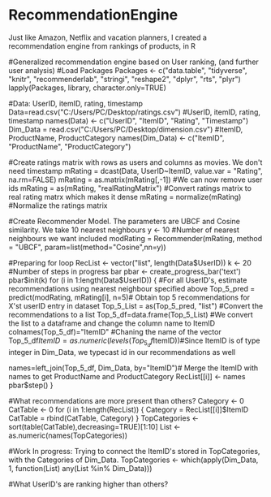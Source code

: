 # RecommendationEngine
Just like Amazon, Netflix and vacation planners, I created a recommendation engine from rankings of products, in R

#Generalized recommendation engine based on User ranking, (and further user analysis)
#Load Packages
Packages <- c("data.table", "tidyverse", "knitr", "recommenderlab", "stringi", "reshape2", "dplyr", "rts", "plyr")
lapply(Packages, library, character.only=TRUE)

#Data: UserID, itemID, rating, timestamp
Data=read.csv("C:/Users/PC/Desktop/ratings.csv") #UserID, itemID, rating, timestamp
names(Data) <- c("UserID", "ItemID", "Rating", "Timestamp")
Dim_Data = read.csv("C:/Users/PC/Desktop/dimension.csv") #ItemID, ProductName, ProductCategory
names(Dim_Data) <- c("ItemID", "ProductName", "ProductCategory")

#Create ratings matrix with rows as users and columns as movies. We don't need timestamp
mRating = dcast(Data, UserID~ItemID, value.var = "Rating", na.rm=FALSE)
mRating = as.matrix(mRating[,-1])   #We can now remove user ids
mRating = as(mRating, "realRatingMatrix") #Convert ratings matrix to real rating matrx which makes it dense
mRating = normalize(mRating) #Normalize the ratings matrix

#Create Recommender Model. The parameters are UBCF and Cosine similarity. We take 10 nearest neighbours
y <- 10 #Number of nearest neighbours we want included
modRating = Recommender(mRating, method = "UBCF", param=list(method="Cosine",nn=y))

#Preparing for loop
RecList <- vector("list", length(Data$UserID))
k <- 20 #Number of steps in progress bar
pbar <- create_progress_bar('text')
pbar$init(k)
for (i in 1:length(Data$UserID)) { #For all UserID's, estimate recommendations using nearest neighbour specified above
Top_5_pred = predict(modRating, mRating[i], n=5)# Obtain top 5 recommendations for X'st userID entry in dataset
Top_5_List = as(Top_5_pred, "list") #Convert the recommendations to a list
Top_5_df=data.frame(Top_5_List) #We convert the list to a dataframe and change the column name to ItemID
colnames(Top_5_df)="ItemID" #Chaning the name of the vector
Top_5_df$ItemID=as.numeric(levels(Top_5_df$ItemID))#Since ItemID is of type integer in Dim_Data, we typecast id in our recommendations as well

names=left_join(Top_5_df, Dim_Data, by="ItemID")# Merge the ItemID with names to get ProductName and ProductCategory
RecList[[i]] <- names
pbar$step()
}

#What recommendations are more present than others?
Category <- 0
CatTable <- 0
for (i in 1:length(RecList)) {
  Category = RecList[[i]]$ItemID
  CatTable = rbind(CatTable, Category)
  }
TopCategories <- sort(table(CatTable),decreasing=TRUE)[1:10]
List <- as.numeric(names(TopCategories))


#Work In progress: Trying to connect the ItemID's stored in TopCategories, with the Categories of Dim_Data.
TopCategories <- which(apply(Dim_Data, 1, function(List) any(List %in% Dim_Data)))

#What UserID's are ranking higher than others?


